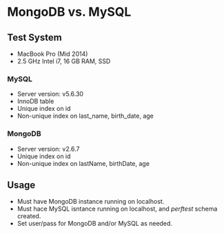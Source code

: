 # MongoDB vs. MySQL


## Test System
* MacBook Pro (Mid 2014)
* 2.5 GHz Intel i7, 16 GB RAM, SSD

### MySQL
* Server version: v5.6.30
* InnoDB table
* Unique index on id
* Non-unique index on last_name, birth_date, age

### MongoDB
* Server version: v2.6.7
* Unique index on id
* Non-unique index on lastName, birthDate, age



## Usage
* Must have MongoDB instance running on localhost.
* Must hace MySQL isntance running on localhost, and _perftest_ schema created.
* Set user/pass for MongoDB and/or MySQL as needed.



